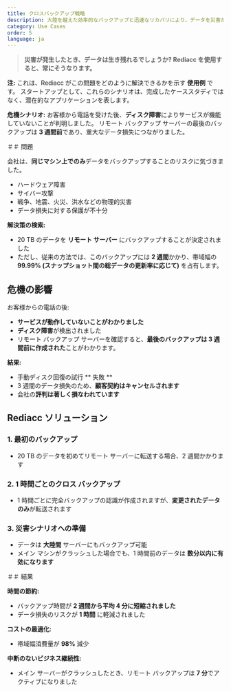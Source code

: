 ```yaml
---
title: クロスバックアップ戦略
description: 大陸を越えた効率的なバックアップと迅速なリカバリにより、データを災害から保護します。
category: Use Cases
order: 5
language: ja
---
```


> **災害が発生したとき、データは生き残れるでしょうか? Rediacc を使用すると、常にそうなります。**

**注:** これは、Rediacc がこの問題をどのように解決できるかを示す **使用例** です。 スタートアップとして、これらのシナリオは、完成したケーススタディではなく、潜在的なアプリケーションを表します。

**危機シナリオ:** お客様から電話を受けた後、**ディスク障害**によりサービスが機能していないことが判明しました。 リモート バックアップ サーバーの最後のバックアップは **3 週間前**であり、重大なデータ損失につながりました。

＃＃ 問題

会社は、**同じマシン上でのみ**データをバックアップすることのリスクに気づきました。 
* ハードウェア障害
 * サイバー攻撃
 * 戦争、地震、火災、洪水などの物理的災害
 * データ損失に対する保護が不十分

**解決策の検索:**
 * 20 TB のデータを **リモート サーバー** にバックアップすることが決定されました
 * ただし、従来の方法では、このバックアップには **2 週間**かかり、帯域幅の **99.99% (スナップショット間の総データの更新率に応じて)** を占有します。

## 危機の影響

お客様からの電話の後:
 * **サービスが動作していないことがわかりました**
 * **ディスク障害**が検出されました
 * リモート バックアップ サーバーを確認すると、**最後のバックアップは 3 週間前に作成された**ことがわかります。

**結果:**
 * 手動ディスク回復の試行 ** 失敗 **
 * 3 週間のデータ損失のため、**顧客契約はキャンセルされます**
 * 会社の**評判は著しく損なわれています**

## Rediacc ソリューション

### 1. **最初のバックアップ**
 * 20 TB のデータを初めてリモート サーバーに転送する場合、2 週間かかります

### 2. **1 時間ごとのクロス バックアップ**
 * 1 時間ごとに完全バックアップの認識が作成されますが、**変更されたデータのみ**が転送されます

### 3. **災害シナリオへの準備**
 * データは **大陸間** サーバーにもバックアップ可能
 * メイン マシンがクラッシュした場合でも、1 時間前のデータは **数分以内に有効になります**

＃＃ 結果

**時間の節約:**
 * バックアップ時間が **2 週間から平均 4 分に短縮されました**
 * データ損失のリスクが **1 時間** に軽減されました

**コストの最適化:**
 * 帯域幅消費量が **98%** 減少

**中断のないビジネス継続性:**
 * メイン サーバーがクラッシュしたとき、リモート バックアップは **7 分**でアクティブになりました